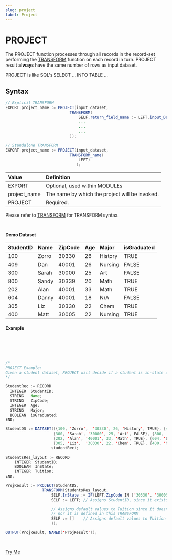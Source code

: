 ```yaml
---
slug: project
label: Project
---
```


# PROJECT

The PROJECT function processes through all records in the record-set performing the [TRANSFORM](./transform.md) function on each record in turn. PROJECT result **always** have the same number of rows as input dataset.

PROJECT is like SQL's SELECT … INTO TABLE …

## Syntax

```java
// Explicit TRANSFORM
EXPORT project_name := PROJECT(input_dataset,
                            TRANSFORM(
                                SELF.return_field_name := LEFT.input_Dataset_fieldname;
                                ...
                                ...
                                ...
                            ));

// Standalone TRANSFORM
EXPORT project_name := PROJECT(input_dataset,
                            TRANSFORM_name(
                                LEFT)
                               );

```

| Value        | Definition                                     |
| :----------- | :--------------------------------------------- |
| EXPORT       | Optional, used within MODULEs                  |
| project_name | The name by which the project will be invoked. |
| PROJECT      | Required.                                      |

Please refer to [TRANSFORM](./transform.md) for TRANSFORM syntax.

</br>

**Demo Dataset**

| StudentID | Name  | ZipCode | Age | Major   | isGraduated |
| :-------- | :---- | :------ | :-- | :------ | :---------- |
| 100       | Zorro | 30330   | 26  | History | TRUE        |
| 409       | Dan   | 40001   | 26  | Nursing | FALSE       |
| 300       | Sarah | 30000   | 25  | Art     | FALSE       |
| 800       | Sandy | 30339   | 20  | Math    | TRUE        |
| 202       | Alan  | 40001   | 33  | Math    | TRUE        |
| 604       | Danny | 40001   | 18  | N/A     | FALSE       |
| 305       | Liz   | 30330   | 22  | Chem    | TRUE        |
| 400       | Matt  | 30005   | 22  | Nursing | TRUE        |

#### Example

<br>
<pre id="ProjectExp_1">

```java

/*
PROJECT Example:
Given a student dataset, PROJECT will decide if a student is in-state or not.
*/

StudentRec := RECORD
  INTEGER  StudentID;
  STRING   Name;
  STRING   ZipCode;
  INTEGER  Age;
  STRING   Major;
  BOOLEAN  isGraduated;
END;

StudentDS := DATASET([{100, 'Zorro',  '30330', 26, 'History', TRUE}, {409, 'Dan', '40001', 26, 'Nursing', FALSE},
                     {300, 'Sarah', '30000', 25, 'Art', FALSE}, {800, 'Sandy', '30339', 20, 'Math', TRUE},
                     {202, 'Alan', '40001', 33, 'Math', TRUE}, {604, 'Danny', '40001', 18, 'N/A', FALSE},
                     {305, 'Liz',  '30330', 22, 'Chem', TRUE}, {400, 'Matt', '30005', 22, 'Nursing', TRUE}],
                    studentRec);

StudentsRes_layout := RECORD
    INTEGER  StudentID;
    BOOLEAN  InState;
    INTEGER  Tuition;
END;

ProjResult := PROJECT(StudentDS,
                TRANSFORM(StudentsRes_layout,
                    SELF.InState := IF(LEFT.ZipCode IN ['30330', '30005', '30000'], TRUE, FALSE);
                    SELF := LEFT; // Assigns StudentID, since it exists in input dataset.

                    // Assigns default values to Tuition since it doesn't exists in input dataset,
                    // nor it is defined in this TRANSFORM
                    SELF := []    // Assigns default values to Tuition since it doesn't exists in input dataset
                    ));

OUTPUT(ProjResult, NAMED('ProjResult'));
```

</pre>
<a class="trybutton" href="javascript:OpenECLEditor(['ProjectExp_1'])"> Try Me </a>

<br>
